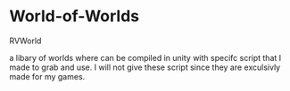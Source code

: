# World-of-Worlds
RVWorld


a libary of worlds where can be compiled in unity with specifc script that I made to grab and use.
I will not give these script since they are exculsivly made for my games.
